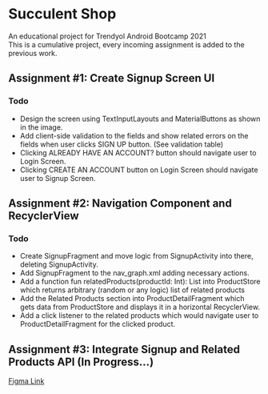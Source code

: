 # Succulent Shop

An educational project for Trendyol Android Bootcamp 2021<br/>
This is a cumulative project, every incoming assignment is added to the previous work.

## Assignment #1: Create Signup Screen UI
 ### Todo
  * Design the screen using TextInputLayouts and MaterialButtons as shown in the image.
  * Add client-side validation to the fields and show related errors on the fields when user clicks SIGN UP button. (See validation table)
  * Clicking ALREADY HAVE AN ACCOUNT? button should navigate user to Login Screen.
  * Clicking CREATE AN ACCOUNT button on Login Screen should navigate user to Signup Screen.

## Assignment #2: Navigation Component and RecyclerView
 ### Todo
  * Create SignupFragment and move logic from SignupActivity into there, deleting SignupActivity.
  * Add SignupFragment to the nav_graph.xml adding necessary actions.
  * Add a function fun relatedProducts(productId: Int): List<Product> into ProductStore which returns arbitrary (random or any logic) list of related products
  * Add the Related Products section into ProductDetailFragment which gets data from ProductStore and displays it in a horizontal RecyclerView.
  * Add a click listener to the related products which would navigate user to ProductDetailFragment for the clicked product.

## Assignment #3: Integrate Signup and Related Products API (In Progress...)

[Figma Link](https://www.figma.com/file/aKFn9Czmk2ms2hqp4sctcw/Succulent-Shop?node-id=0%3A1)
